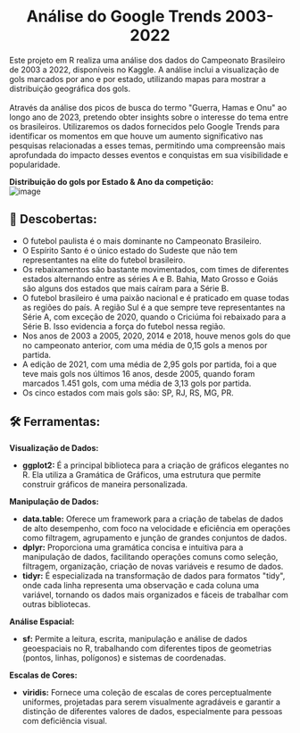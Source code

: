 <h1 align="center">Análise do Google Trends 2003-2022</h1>

Este projeto em R realiza uma análise dos dados do Campeonato Brasileiro de 2003 a 2022, disponíveis no Kaggle. A análise inclui a visualização de gols marcados por ano e por estado, utilizando mapas para mostrar a distribuição geográfica dos gols.
<br>
<br>
Através da análise dos picos de busca do termo "Guerra, Hamas e Onu" ao longo ano de 2023, pretendo obter insights sobre o interesse do tema entre os brasileiros. Utilizaremos os dados fornecidos pelo Google Trends para identificar os momentos em que houve um aumento significativo nas pesquisas relacionadas a esses temas, permitindo uma compreensão mais aprofundada do impacto desses eventos e conquistas em sua visibilidade e popularidade.
<br>

**Distribuição do gols por Estado & Ano da competição:**
<br>
![image](https://github.com/rddamasceno/resultados_brasileirao_r/assets/55591959/680aa26b-b59c-48a8-80fb-43430c2a92d8)

<h2 align="left">🔎 Descobertas:</h2>

 - O futebol paulista é o mais dominante no Campeonato Brasileiro.
 - O Espírito Santo é o único estado do Sudeste que não tem representantes na elite do futebol brasileiro.
 - Os rebaixamentos são bastante movimentados, com times de diferentes estados alternando entre as séries A e B. Bahia, Mato Grosso e Goiás são alguns dos estados que mais caíram para a Série B.
 - O futebol brasileiro é uma paixão nacional e é praticado em quase todas as regiões do país. A região Sul é a que sempre teve representantes na Série A, com exceção de 2020, quando o Criciúma foi rebaixado para a Série B. Isso evidencia a força do futebol nessa região.
 - Nos anos de 2003 a 2005, 2020, 2014 e 2018, houve menos gols do que no campeonato anterior, com uma média de 0,15 gols a menos por partida.
 - A edição de 2021, com uma média de 2,95 gols por partida, foi a que teve mais gols nos últimos 16 anos, desde 2005, quando foram marcados 1.451 gols, com uma média de 3,13 gols por partida.
 - Os cinco estados com mais gols são: SP, RJ, RS, MG, PR.

<h2 align="left"> 🛠️ Ferramentas:</h2>

**Visualização de Dados:**

 - **ggplot2:** É a principal biblioteca para a criação de gráficos elegantes no R. Ela utiliza a Gramática de Gráficos, uma estrutura que permite construir gráficos de maneira personalizada.

**Manipulação de Dados:**

 - **data.table:** Oferece um framework para a criação de tabelas de dados de alto desempenho, com foco na velocidade e eficiência em operações como filtragem, agrupamento e junção de grandes conjuntos de dados.
 - **dplyr:** Proporciona uma gramática concisa e intuitiva para a manipulação de dados, facilitando operações comuns como seleção, filtragem, organização, criação de novas variáveis e resumo de dados.
 - **tidyr:** É especializada na transformação de dados para formatos "tidy", onde cada linha representa uma observação e cada coluna uma variável, tornando os dados mais organizados e fáceis de trabalhar com outras bibliotecas.
   
**Análise Espacial:**

 - **sf:** Permite a leitura, escrita, manipulação e análise de dados geoespaciais no R, trabalhando com diferentes tipos de geometrias (pontos, linhas, polígonos) e sistemas de coordenadas.

**Escalas de Cores:**

 - **viridis:** Fornece uma coleção de escalas de cores perceptualmente uniformes, projetadas para serem visualmente agradáveis e garantir a distinção de diferentes valores de dados, especialmente para pessoas com deficiência visual.


